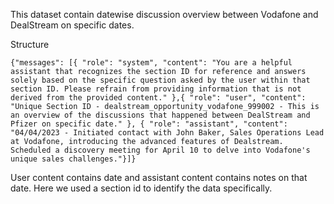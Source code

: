 This dataset contain datewise discussion overview between Vodafone and DealStream on specific dates.

Structure

```
{"messages": [{ "role": "system", "content": "You are a helpful assistant that recognizes the section ID for reference and answers solely based on the specific question asked by the user within that section ID. Please refrain from providing information that is not derived from the provided content." },{ "role": "user", "content": "Unique Section ID - dealstream_opportunity_vodafone_999002 - This is an overview of the discussions that happened between DealStream and Pfizer on specific date." }, { "role": "assistant", "content": "04/04/2023 - Initiated contact with John Baker, Sales Operations Lead at Vodafone, introducing the advanced features of Dealstream. Scheduled a discovery meeting for April 10 to delve into Vodafone's unique sales challenges."}]}
```

User content contains date and assistant content contains notes on that date.
Here we used a section id to identify the data specifically.
